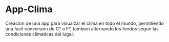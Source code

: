 # App-Clima

Creacion de una app para visualzar el clima en todo el mundo, permitiendo una facil conversion de C° a F°, tambien alternando los fondos segun las condiciones climaticas del lugar.
